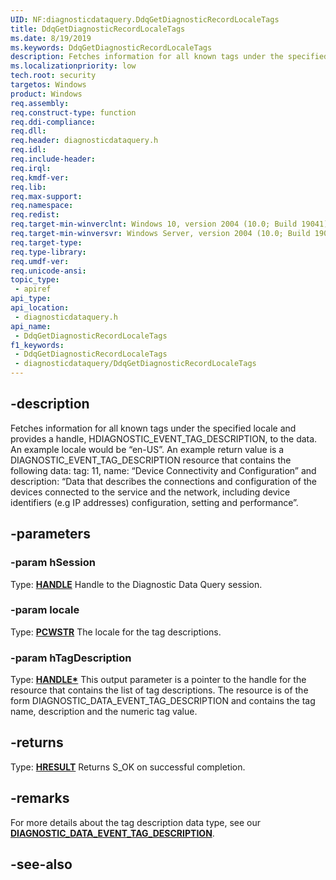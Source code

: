 ```yaml
---
UID: NF:diagnosticdataquery.DdqGetDiagnosticRecordLocaleTags
title: DdqGetDiagnosticRecordLocaleTags
ms.date: 8/19/2019
ms.keywords: DdqGetDiagnosticRecordLocaleTags
description: Fetches information for all known tags under the specified locale and provides a handle, HDIAGNOSTIC_EVENT_TAG_DESCRIPTION, to the data. An example locale would be “en-US”. An example return value is a DIAGNOSTIC_EVENT_TAG_DESCRIPTION resource that contains the following data: tag: 11, name: “Device Connectivity and Configuration” and description: “Data that describes the connections and configuration of the devices connected to the service and the network, including device identifiers (e.g IP addresses) configuration, setting and performance”.
ms.localizationpriority: low
tech.root: security
targetos: Windows
product: Windows
req.assembly: 
req.construct-type: function
req.ddi-compliance: 
req.dll: 
req.header: diagnosticdataquery.h
req.idl: 
req.include-header: 
req.irql: 
req.kmdf-ver: 
req.lib: 
req.max-support: 
req.namespace: 
req.redist: 
req.target-min-winverclnt: Windows 10, version 2004 (10.0; Build 19041)
req.target-min-winversvr: Windows Server, version 2004 (10.0; Build 19041)
req.target-type: 
req.type-library: 
req.umdf-ver: 
req.unicode-ansi: 
topic_type:
 - apiref
api_type:
api_location:
 - diagnosticdataquery.h
api_name:
 - DdqGetDiagnosticRecordLocaleTags
f1_keywords:
 - DdqGetDiagnosticRecordLocaleTags
 - diagnosticdataquery/DdqGetDiagnosticRecordLocaleTags
---
```


## -description

Fetches information for all known tags under the specified locale and provides a handle, HDIAGNOSTIC_EVENT_TAG_DESCRIPTION, to the data. An example locale would be “en-US”. An example return value is a DIAGNOSTIC_EVENT_TAG_DESCRIPTION resource that contains the following data: tag: 11, name: “Device Connectivity and Configuration” and description: “Data that describes the connections and configuration of the devices connected to the service and the network, including device identifiers (e.g IP addresses) configuration, setting and performance”.

## -parameters

### -param hSession

Type: **[HANDLE](/windows/desktop/winprog/windows-data-types)**
Handle to the Diagnostic Data Query session.

### -param locale

Type: **[PCWSTR](/windows/desktop/winprog/windows-data-types)**
The locale for the tag descriptions.

### -param hTagDescription

Type: **[HANDLE\*](/windows/desktop/winprog/windows-data-types)**
This output parameter is a pointer to the handle for the resource that contains the list of tag descriptions. The resource is of the form DIAGNOSTIC_DATA_EVENT_TAG_DESCRIPTION and contains the tag name, description and the numeric tag value.

## -returns

Type: **[HRESULT](/windows/desktop/com/structure-of-com-error-codes)**
Returns S_OK on successful completion.

## -remarks

For more details about the tag description data type, see our [**DIAGNOSTIC_DATA_EVENT_TAG_DESCRIPTION**]("/windows/win32/api/diagnosticdataquerytypes/ns-diagnosticdataquerytypes-diagnostic_data_event_tag_description").

## -see-also

